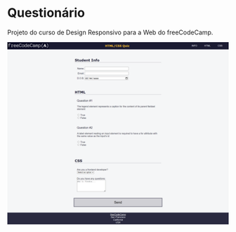 # Questionário
Projeto do curso de Design Responsivo para a Web do freeCodeCamp.

![Screenshot](screenshot.png)
